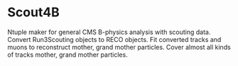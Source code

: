 # Scout4B
Ntuple maker for general CMS B-physics analysis with scouting data.
Convert Run3Scouting objects to RECO objects. 
Fit converted tracks and muons to reconstruct mother, grand mother particles. Cover almost all kinds of tracks mother, grand mother particles.
